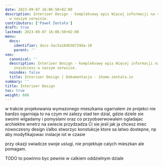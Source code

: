 ```yaml
---
date: 2023-09-07 16:06:50+02:00
description: Interioer Design - kompleksowy opis Więcej informacji na smart home znajdziesz
  w naszym serwisie.
contributors: ['Paweł Żentała']
draft: true
lastmod: 2023-09-07 16:06:50+02:00
menu:
  docs:
    identifier: docs-3ac5a10d636729da-10
    parent: ''
seo:
  canonical: ''
  description: Interioer Design - kompleksowy opis Więcej informacji na smart home
    znajdziesz w naszym serwisie.
  noindex: false
  title: Interioer Design | Dokumentacja - ihome.zentala.io
summary: ''
title: Interioer Design
toc: true
weight: 680
---
```



w trakcie projekowania wymazonego mieszkania ogarnalem ze projekci nie bardzo ogarniaja to na czym mi zalezy
stad ten dzial, gdzie dziele sie swoimi wlgadamy i pomyslami oraz co przyobserwowalem ogladajac archiektre wnetrz na swiecie
przydzadza Ci sie jesli jak ja chcesz miec nowoczesny design i/albo stworzyc konstukcje ktore sa latwo dostepne, np aby modyfikajowac inslacje iot w czasie

przy okazji swiadcze swoje uslugi, nie projektuje calych mieszkan ale pomagam.

TODO to powinno byc pewnie w calkiem oddzielnym dziale


